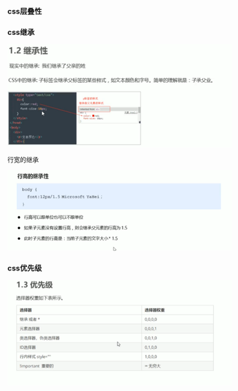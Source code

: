 ### css层叠性







### css继承

![image-20220621165046121](img/css三大特性/image-20220621165046121.png)

行宽的继承

![image-20220621171317606](img/css三大特性/image-20220621171317606.png)

### css优先级

![image-20220621171742273](img/css三大特性/image-20220621171742273.png)